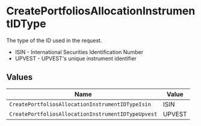# CreatePortfoliosAllocationInstrumentIDType

The type of the ID used in the request.
* ISIN - International Securities Identification Number
* UPVEST - UPVEST's unique instrument identifier


## Values

| Name                                               | Value                                              |
| -------------------------------------------------- | -------------------------------------------------- |
| `CreatePortfoliosAllocationInstrumentIDTypeIsin`   | ISIN                                               |
| `CreatePortfoliosAllocationInstrumentIDTypeUpvest` | UPVEST                                             |
